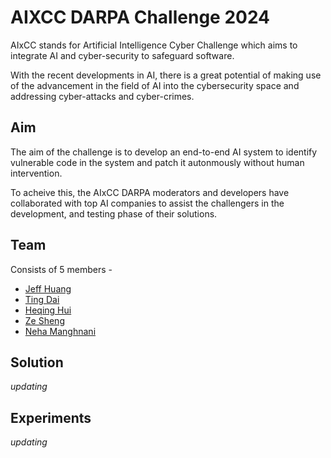 # AIXCC DARPA Challenge 2024

AIxCC stands for Artificial Intelligence Cyber Challenge which aims to integrate AI and cyber-security to safeguard software. 

With the recent developments in AI, there is a great potential of making use of the advancement in the field of AI into the cybersecurity space and addressing cyber-attacks and cyber-crimes. 

## Aim 
The aim of the challenge is to develop an end-to-end AI system to identify vulnerable code in the system and patch it autonmously without human intervention. 

To acheive this, the AIxCC DARPA moderators and developers have collaborated with top AI companies to assist the challengers in the development, and testing phase of their solutions. 


## Team 
Consists of 5 members - 
- [Jeff Huang](https://engineering.tamu.edu/cse/profiles/huang-jeff.html) 
- [Ting Dai](https://linkedin.com/in/ting-dai-b61579106/)
- [Heqing Hui](https://www.linkedin.com/in/heqing-huang-504712b6/)
- [Ze Sheng](https://www.linkedin.com/in/ze-sheng-294586222/)
- [Neha Manghnani](https://www.linkedin.com/in/neha-manghnani/)

## Solution 
_updating_

## Experiments 
_updating_
